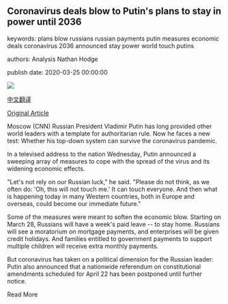 ## Coronavirus deals blow to Putin's plans to stay in power until 2036

keywords: plans blow russians russian payments putin measures economic deals coronavirus 2036 announced stay power world touch putins

authors: Analysis Nathan Hodge

publish date: 2020-03-25 00:00:00

![](https://cdn.cnn.com/cnnnext/dam/assets/200325115743-01-putin-coronavirus-super-tease.jpg)

[中文翻译](Coronavirus%20deals%20blow%20to%20Putin%27s%20plans%20to%20stay%20in%20power%20until%202036_zh.md)

[Original Article](https://edition.cnn.com/2020/03/25/europe/russia-putin-coronavirus-intl/index.html)

Moscow (CNN) Russian President Vladimir Putin has long provided other world leaders with a template for authoritarian rule. Now he faces a new test: Whether his top-down system can survive the coronavirus pandemic.

In a televised address to the nation Wednesday, Putin announced a sweeping array of measures to cope with the spread of the virus and its widening economic effects.

"Let's not rely on our Russian luck," he said. "Please do not think, as we often do: 'Oh, this will not touch me.' It can touch everyone. And then what is happening today in many Western countries, both in Europe and overseas, could become our immediate future."

Some of the measures were meant to soften the economic blow. Starting on March 28, Russians will have a week's paid leave -- to stay home. Russians will see a moratorium on mortgage payments, and enterprises will be given credit holidays. And families entitled to government payments to support multiple children will receive extra monthly payments.

But coronavirus has taken on a political dimension for the Russian leader: Putin also announced that a nationwide referendum on constitutional amendments scheduled for April 22 has been postponed until further notice.

Read More
